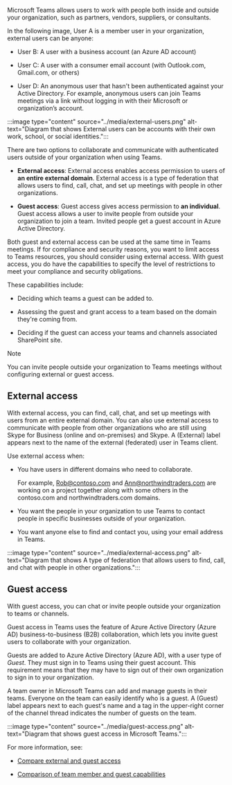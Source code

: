 Microsoft Teams allows users to work with people both inside and outside your organization, such as partners, vendors, suppliers, or consultants. 

In the following image, User A is a member user in your organization, external users can be anyone:

* User B: A user with a business account (an Azure AD account)

* User C: A user with a consumer email account (with Outlook.com, Gmail.com, or others)

* User D: An anonymous user that hasn't been authenticated against your Active Directory. For example, anonymous users can join Teams meetings via a link without logging in with their Microsoft or organization’s account.

:::image type="content" source="../media/external-users.png" alt-text="Diagram that shows External users can be accounts with their own work, school, or social identities.":::

There are two options to collaborate and communicate with authenticated users outside of your organization when using Teams.

* **External access**: External access enables access permission to users of **an entire external domain**. External access is a type of federation that allows users to find, call, chat, and set up meetings with people in other organizations.

* **Guest access**: Guest access gives access permission to **an individual**. Guest access allows a user to invite people from outside your organization to join a team. Invited people get a guest account in Azure Active Directory.  

Both guest and external access can be used at the same time in Teams meetings. If for compliance and security reasons, you want to limit access to Teams resources, you should consider using external access. With guest access, you do have the capabilities to specify the level of restrictions to meet your compliance and security obligations.

These capabilities include:

* Deciding which teams a guest can be added to.

* Assessing the guest and grant access to a team based on the domain they're coming from.

* Deciding if the guest can access your teams and channels associated SharePoint site.

> [!NOTE]
> You can invite people outside your organization to Teams meetings without configuring external or guest access.

## External access

With external access, you can find, call, chat, and set up meetings with users from an entire external domain. You can also use external access to communicate with people from other organizations who are still using Skype for Business (online and on-premises) and Skype. A (External) label appears next to the name of the external (federated) user in Teams client.

Use external access when:  ‎

* You have users in different domains who need to collaborate.

    For example, Rob@contoso.com and Ann@northwindtraders.com are working on a project together along with some others in the contoso.com and northwindtraders.com domains.

* You want the people in your organization to use Teams to contact people in specific businesses outside of your organization.

* You want anyone else to find and contact you, using your email address in Teams.

:::image type="content" source="../media/external-access.png" alt-text="Diagram that shows A type of federation that allows users to find, call, and chat with people in other organizations.":::

## Guest access

With guest access, you can chat or invite people outside your organization to teams or channels.

Guest access in Teams uses the feature of
Azure Active Directory (Azure AD) business-to-business (B2B) collaboration, which lets you invite guest users to collaborate with your organization.

Guests are added to Azure Active Directory (Azure AD), with a user type of *Guest*. They must sign in to Teams using their guest account. This requirement means that they may have to sign out of their own organization to sign in to your organization.

A team owner in Microsoft Teams can add and manage guests in their teams. Everyone on the team can easily identify who is a guest. A (Guest) label appears next to each guest's name and a tag in the upper-right corner of the channel thread indicates the number of guests on the team.

:::image type="content" source="../media/guest-access.png" alt-text="Diagram that shows guest access in Microsoft Teams.":::

For more information, see:

* [Compare external and guest access](/microsoftteams/communicate-with-users-from-other-organizations#compare-external-and-guest-access?azure-portal=true)

* [Comparison of team member and guest capabilities](/microsoftteams/guest-experience#comparison-of-team-member-and-guest-capabilities?azure-portal=true)
